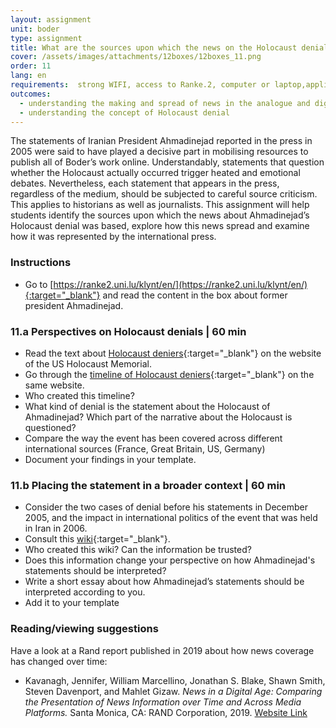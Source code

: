 ```yaml
---
layout: assignment
unit: boder
type: assignment
title: What are the sources upon which the news on the Holocaust denial of Ahmadinejad is based?  
cover: /assets/images/attachments/12boxes/12boxes_11.png
order: 11
lang: en
requirements:  strong WIFI, access to Ranke.2, computer or laptop,application on laptop or computer to view video,
outcomes: 
  - understanding the making and spread of news in the analogue and digital era
  - understanding the concept of Holocaust denial 
---
```


The statements of Iranian President Ahmadinejad reported in the press in 2005 were said to have played a decisive part in mobilising resources to publish all of Boder’s work online. Understandably, statements that question whether the Holocaust actually occurred trigger heated and emotional debates. Nevertheless, each statement that appears in the press, regardless of the medium, should be subjected to careful source criticism. This applies to historians as well as journalists. This assignment will help students identify the sources upon which the news about Ahmadinejad’s Holocaust denial was based, explore how this news spread and examine how it was represented by the international press.        
        

<!-- more -->

<!-- briefing-student -->

### Instructions
<!-- section-contents -->

- Go to [https://ranke2.uni.lu/klynt/en/](https://ranke2.uni.lu/klynt/en/){:target="_blank"} and read the content in the box about former president Ahmadinejad.

<!-- section -->

### 11.a  Perspectives on Holocaust denials | 60 min
<!-- section-contents -->

- Read the text about [Holocaust deniers](https://www.ushmm.org/wlc/en/article.php?ModuleId=10007272){:target="_blank"} on the website of the US Holocaust Memorial.
- Go through the [timeline of Holocaust deniers](https://www.ushmm.org/wlc/en/article.php?ModuleId=10008003){:target="_blank"} on the same website.
- Who created this timeline?     
- What kind of denial is the statement about the Holocaust of Ahmadinejad? Which part of the narrative about the Holocaust is questioned?
- Compare the way the event has been covered across different international sources (France, Great Britain, US, Germany)  
- Document your findings in your template.

<!-- section -->

### 11.b  Placing the statement in a broader context | 60 min
<!-- section-contents -->

- Consider the two cases of denial before his statements in December 2005, and the impact in international politics of the event that was held in Iran in 2006. 
- Consult this [wiki](https://en.wikipedia.org/wiki/International_Holocaust_Cartoon_Competition){:target="_blank"}.
- Who created this wiki? Can the information be trusted?
- Does this information change your perspective on how Ahmadinejad's statements should be interpreted? 
- Write a short essay about how Ahmadinejad’s statements should be interpreted according to you.
- Add it to your template

<!-- section -->

### Reading/viewing suggestions
<!-- section-contents -->

Have a look at a Rand report published in 2019 about how news coverage has changed over time:
- Kavanagh, Jennifer, William Marcellino, Jonathan S. Blake, Shawn Smith, Steven Davenport, and Mahlet Gizaw. _News in a Digital Age: Comparing the Presentation of News Information over Time and Across Media Platforms._ Santa Monica, CA: RAND Corporation, 2019. [Website Link](https://www.rand.org/pubs/research_reports/RR2960.html) 

<!-- briefing-teacher -->
